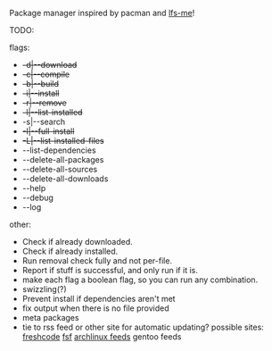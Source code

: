 Package manager inspired by pacman and [lfs-me](https://github.com/FSMaxB/lfs-me)!

TODO:

flags:

* ~~-d|--download~~
* ~~-c|--compile~~
* ~~-b|--build~~
* ~~-i|--install~~
* ~~-r|--remove~~
* ~~-l|--list-installed~~
* -s|--search
* ~~-I|--full-install~~
* ~~-L|--list-installed-files~~
* --list-dependencies
* --delete-all-packages
* --delete-all-sources
* --delete-all-downloads
* --help
* --debug
* --log

other: 

* Check if already downloaded.
* Check if already installed.
* Run removal check fully and not per-file.
* Report if stuff is successful, and only run if it is.
* make each flag a boolean flag, so you can run any combination.
* swizzling(?)
* Prevent install if dependencies aren't met
* fix output when there is no file provided
* meta packages
* tie to rss feed or other site for automatic updating? possible sites: [freshcode](http://freshcode.club/) [fsf](http://directory.fsf.org/wiki/Main_Page)
[archlinux feeds](https://www.archlinux.org/feeds) gentoo feeds
